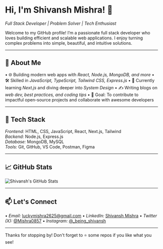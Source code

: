 # Hi, I'm Shivansh Mishra! 👋

*Full Stack Developer | Problem Solver | Tech Enthusiast*

Welcome to my GitHub profile! I’m a passionate full stack developer who loves building efficient and scalable web applications. I enjoy turning complex problems into simple, beautiful, and intuitive solutions.

---

## 🚀 About Me

•⁠  ⁠🌐 Building modern web apps with *React, Node.js, MongoDB, and more*
•⁠  ⁠🛠️ Skilled in *JavaScript, TypeScript, Tailwind CSS, Express.js*
•⁠  ⁠📖 Currently learning *Next.js* and diving deeper into *System Design*
•⁠  ⁠✍️ Writing blogs on *web dev, best practices, and coding tips*
•⁠  ⁠🎯 Goal: To contribute to impactful open-source projects and collaborate with awesome developers

---

## 🧰 Tech Stack

*Frontend:* HTML, CSS, JavaScript, React, Next.js, Tailwind  
*Backend:* Node.js, Express.js  
*Database:* MongoDB, MySQL  
*Tools:* Git, GitHub, VS Code, Postman, Figma

---

## 📈 GitHub Stats

![Shivansh's GitHub Stats](https://github-readme-stats.vercel.app/api?username=beingshivansh0777&show_icons=true&theme=radical)  


---

## 📫 Let's Connect

•⁠  ⁠*Email:* [luckymishra2625@gmail.com](mailto:luckymishra2625@gmail.com)
•⁠  ⁠*LinkedIn:* [Shivansh Mishra](https://www.linkedin.com/in/shivansh-mishra-233b5b2aa)
•⁠  ⁠*Twitter (X):* [@Mishra0857](https://x.com/Mishra0857)
•⁠  ⁠*Instagram:* [@_being_shivansh](https://www.instagram.com/_being_shivansh)

---

Thanks for stopping by! Don't forget to ⭐ some repos if you like what you see!



